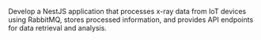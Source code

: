 Develop a NestJS application that processes x-ray data from IoT devices using
RabbitMQ, stores processed information, and provides API endpoints for data retrieval
and analysis.
